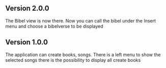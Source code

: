 ## Version 2.0.0
The Bibel view is now there. Now you can call the bibel under the Insert menu and choose a bibelverse to be displayed

## Version 1.0.0
The application can create books, songs.
There is a left menu to show the selected songs
there is the possibility to display all create books  